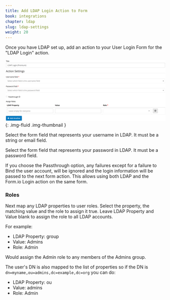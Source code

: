 ```yaml
---
title: Add LDAP Login Action to Form
book: integrations
chapter: ldap
slug: ldap-settings
weight: 20
---
```

Once you have LDAP set up, add an action to your User Login Form for the "LDAP Login" action.

![](/assets/img/integrations/ldap/action.png){: .img-fluid .img-thumbnail }

Select the form field that represents your username in LDAP. It must be a string or email field.

Select the form field that represents your password in LDAP. It must be a password field.

If you choose the Passthrough option, any failures except for a failure to Bind the user account, will be ignored and the login information will be passed to the next form action. This allows using both LDAP and the Form.io Login action on the same form.

### Roles
Next map any LDAP properties to user roles. Select the property, the matching value and the role to assign it true. Leave LDAP Property and Value blank to assign the role to all LDAP accounts.

For example:

* LDAP Property: group
* Value: Admins
* Role: Admin

Would assign the Admin role to any members of the Admins group.

The user's DN is also mapped to the list of properties so if the DN is
```dn=myname,ou=admins,dc=example,dc=org``` you can do:

* LDAP Property: ou
* Value: admins
* Role: Admin

